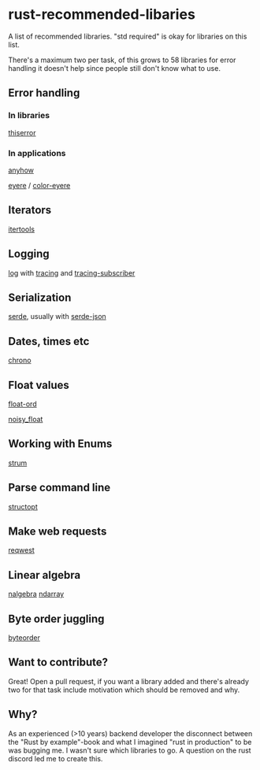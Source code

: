 # rust-recommended-libaries

A list of recommended libraries. "std required" is okay for libraries on this list.

There's a maximum two per task, of this grows to 58 libraries for error handling it doesn't help since people still don't know what to use.

## Error handling

### In libraries

[thiserror](https://crates.io/crates/thiserror)

### In applications

[anyhow](https://crates.io/crates/anyhow)

[eyere](https://crates.io/crates/eyre) / [color-eyere](https://crates.io/crates/color-eyre)

## Iterators

[itertools](https://crates.io/crates/itertools)

## Logging

[log](https://crates.io/crates/log) with [tracing](https://crates.io/crates/tracing) and [tracing-subscriber](https://crates.io/crates/tracing-subscriber)

## Serialization

[serde](https://crates.io/crates/serde), usually with [serde-json](https://crates.io/crates/serde_json)

## Dates, times etc

[chrono](https://crates.io/crates/chrono)

## Float values

[float-ord](https://crates.io/crates/float-ord)

[noisy_float](https://crates.io/crates/noisy_float)

## Working with Enums

[strum](https://crates.io/crates/strum)

## Parse command line

[structopt](https://crates.io/crates/structopt)

## Make web requests

[reqwest](https://crates.io/crates/reqwest)

## Linear algebra

[nalgebra](https://crates.io/crates/nalgebra)
[ndarray](https://crates.io/crates/ndarray)

## Byte order juggling

[byteorder](https://crates.io/crates/byteorder)

## Want to contribute?

Great! Open a pull request, if you want a library added and there's already two for that task include motivation which should be removed and why.

## Why?

As an experienced (>10 years) backend developer the disconnect between the "Rust by example"-book and what I imagined "rust in production" to be was bugging me. I wasn't sure which libraries to go. A question on the rust discord led me to create this.
